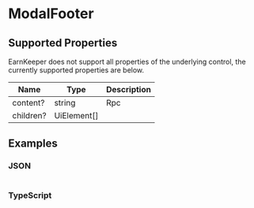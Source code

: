 # ModalFooter

## Supported Properties

EarnKeeper does not support all properties of the underlying control, the currently supported properties are below.

| Name           | Type            | Description |
| --------       | --------------  | ----------- |
| content?       |  string | Rpc   |             |
| children?      | UiElement[]     |             |


## Examples

### JSON

```json
```

### TypeScript

```javascript
```
